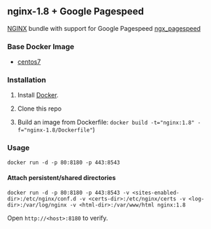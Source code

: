 ## nginx-1.8 + Google Pagespeed

[NGINX](http://nginx.org/) bundle with support for Google Pagespeed [ngx_pagespeed](https://github.com/pagespeed/ngx_pagespeed)

### Base Docker Image

* [centos7](http://dockerfile.github.io/#/centos)


### Installation

1. Install [Docker](https://www.docker.com/).

2. Clone this repo

3. Build an image from Dockerfile: `docker build -t="nginx:1.8" -f="nginx-1.8/Dockerfile"`)


### Usage

    docker run -d -p 80:8180 -p 443:8543

#### Attach persistent/shared directories

    docker run -d -p 80:8180 -p 443:8543 -v <sites-enabled-dir>:/etc/nginx/conf.d -v <certs-dir>:/etc/nginx/certs -v <log-dir>:/var/log/nginx -v <html-dir>:/var/www/html nginx:1.8

Open `http://<host>:8180` to verify.

